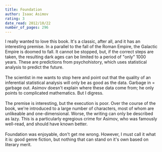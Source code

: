 ```yaml
---
title: Foundation
author: Isaac Asimov
rating: 3
date_read: 2012/10/22
number_of_pages: 296
---
```


I really wanted to love this book. It's a classic, after all, and it has an interesting premise. In a parallel to the fall of the Roman Empire, the Galactic Empire is doomed to fall. It cannot be stopped, but, if the correct steps are taken, the resulting dark ages can be limited to a period of "only" 1000 years. These are predictions from psychohistory, which uses statistical analysis to predict the future.<br/><br/>The scientist in me wants to stop here and point out that the quality of an inferential statistical analysis will only be as good as the data. Garbage in = garbage out. Asimov doesn't explain where these data come from; he only points to complicated mathematics. But I digress.<br/><br/>The premise is interesting, but the execution is poor. Over the course of the book, we're introduced to a large number of characters, most of whom are unlikeable and one-dimensional. Worse, the writing can only be described as lazy. This is a particularly egregious crime for Asimov, who was famously well-read, and should have known better.<br/><br/>Foundation was enjoyable, don't get me wrong. However, I must call it what it is: good genre fiction, but nothing that can stand on it's own based on literary merit. 
